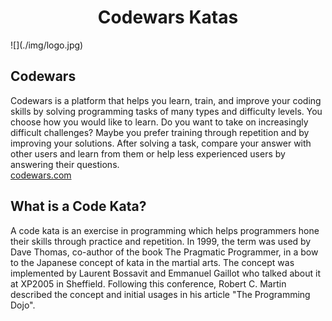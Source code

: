 <h1 align="center">Codewars Katas</h1>
![](./img/logo.jpg)

## Codewars

Codewars is a platform that helps you learn, train, and improve your coding skills by solving programming tasks of many types and difficulty levels. You choose how you would like to learn. Do you want to take on increasingly difficult challenges? Maybe you prefer training through repetition and by improving your solutions. After solving a task, compare your answer with other users and learn from them or help less experienced users by answering their questions.  
[codewars.com](https://www.codewars.com)

## What is a Code Kata?

A code kata is an exercise in programming which helps programmers hone their skills through practice and repetition. In 1999, the term was used by Dave Thomas, co-author of the book The Pragmatic Programmer, in a bow to the Japanese concept of kata in the martial arts. The concept was implemented by Laurent Bossavit and Emmanuel Gaillot who talked about it at XP2005 in Sheffield. Following this conference, Robert C. Martin described the concept and initial usages in his article "The Programming Dojo".